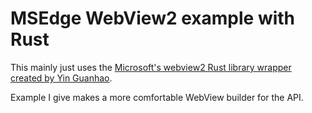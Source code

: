 # MSEdge WebView2 example with Rust

This mainly just uses the [Microsoft's webview2 Rust library wrapper created by
Yin Guanhao](https://github.com/sopium/webview2).

Example I give makes a more comfortable WebView builder for the API.
